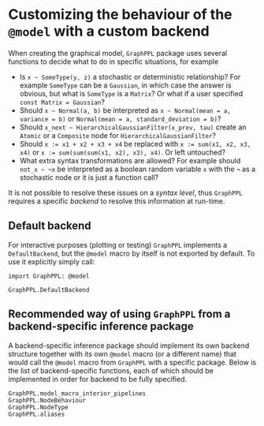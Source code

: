 # Customizing the behaviour of the `@model` with a custom backend

When creating the graphical model, `GraphPPL` package uses several functions to decide what to do in specific situations, for example

- Is `x ~ SomeType(y, z)` a stochastic or deterministic relationship? For example `SomeType` can be a `Gaussian`, in which case the answer
is obvious, but what is `SomeType` is a `Matrix`? Or what if a user specified `const Matrix = Gaussian`?
- Should `x ~ Normal(a, b)` be interpreted as `x ~ Normal(mean = a, variance = b)` or `Normal(mean = a, standard_deviation = b)`?
- Should `x_next ~ HierarchicalGaussianFilter(x_prev, tau)` create an `Atomic` or a `Composite` node for `HierarchicalGaussianFilter`? 
- Should `x := x1 + x2 + x3 + x4` be replaced with `x := sum(x1, x2, x3, x4)` or `x := sum(sum(sum(x1, x2), x3), x4)`. Or left untouched?
- What extra syntax transformations are allowed? For example should `not_x ~ ¬x` be interpreted as a boolean random variable `x` with the `¬` as a stochastic node
or it is just a function call?

It is not possible to resolve these issues on a _syntax level_, thus `GraphPPL` requires a specific _backend_ to resolve this information at run-time. 

## Default backend

For interactive purposes (plotting or testing) `GraphPPL` implements a `DefaultBackend`, but the `@model` macro by itself is not exported by default. To use it explicitly simply call:

```@example import-model-macro
import GraphPPL: @model
```

```@docs
GraphPPL.DefaultBackend
```

## Recommended way of using `GraphPPL` from a backend-specific inference package

A backend-specific inference package should implement its own backend structure together with its own `@model` macro (or a different name)
that would call the `@model` macro from `GraphPPL` with a specific package. Below is the list of backend-specific functions, each of which should be implemented 
in order for backend to be fully specified. 

```@docs
GraphPPL.model_macro_interior_pipelines
GraphPPL.NodeBehaviour
GraphPPL.NodeType
GraphPPL.aliases
```